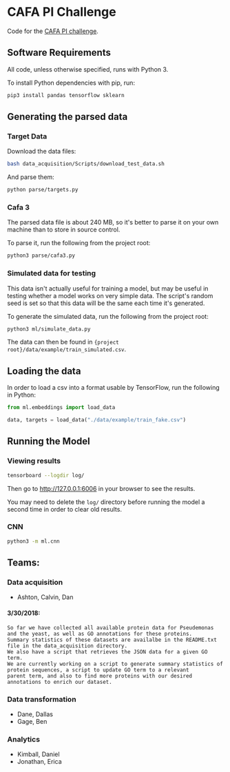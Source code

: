 # CAFA PI Challenge

Code for the [CAFA PI challenge](https://www.synapse.org/#!Synapse:syn11533497/wiki/497640).

## Software Requirements

All code, unless otherwise specified, runs with Python 3.

To install Python dependencies with pip, run:

```bash
pip3 install pandas tensorflow sklearn
```

## Generating the parsed data

### Target Data

Download the data files:

```bash
bash data_acquisition/Scripts/download_test_data.sh
```

And parse them:

```bash
python parse/targets.py
```

### Cafa 3

The parsed data file is about 240 MB, so it's better to parse it on your own machine than to store in source control.

To parse it, run the following from the project root:

```bash
python3 parse/cafa3.py
```

### Simulated data for testing

This data isn't actually useful for training a model, but may be useful in testing whether a model works on very simple data.  The script's random seed is set so that this data will be the same each time it's generated.

To generate the simulated data, run the following from the project root:

```bash
python3 ml/simulate_data.py
```

The data can then be found in `{project root}/data/example/train_simulated.csv`.

## Loading the data

In order to load a csv into a format usable by TensorFlow, run the following in Python:

```python
from ml.embeddings import load_data

data, targets = load_data("./data/example/train_fake.csv")
```

## Running the Model

### Viewing results

```bash
tensorboard --logdir log/
```

Then go to http://127.0.0.1:6006 in your browser to see the results.

You may need to delete the `log/` directory before running the model a second time in order to clear old results.

### CNN

```bash
python3 -m ml.cnn
```

## Teams:

### Data acquisition

- Ashton, Calvin, Dan
#### 3/30/2018:
    So far we have collected all available protein data for Pseudemonas and the yeast, as well as GO annotations for these proteins.
    Summary statistics of these datasets are availalbe in the README.txt file in the data_acquisition directory.
    We also have a script that retrieves the JSON data for a given GO term.
    We are currently working on a script to generate summary statistics of protein sequences, a script to update GO term to a relevant 
    parent term, and also to find more proteins with our desired annotations to enrich our dataset.

### Data transformation

- Dane, Dallas
- Gage, Ben

### Analytics

- Kimball, Daniel
- Jonathan, Erica
